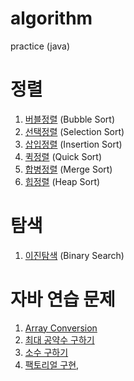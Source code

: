 # algorithm
practice (java)

# 정렬 
1. [버블정렬](testProject/src/_50BubbleSort/Main.java) (Bubble Sort)
2. [선택정렬](testProject/src/_51SelectionSort/Main.java) (Selection Sort)
3. [삽입정렬](testProject/src/_52InsertionSort/Main.java) (Insertion Sort)
4. [퀵정렬](testProject/src/_53QuickSort/Main.java) (Quick Sort)
5. [합병정렬](testProject/src/_54MergeSort/Main.java) (Merge Sort)
6. [힙정렬](testProject/src/_57HeapSort/Main.java) (Heap Sort)

# 탐색
1. [이진탐색](testProject/src/_55BinarySearch/Main.java) (Binary Search)



# 자바 연습 문제 
1. [Array Conversion](testProject/src/_5ConvertAaaA/Main.java) 
2. [최대 공약수 구하기](testProject/src/_6GCD/Main.java)
3. [소수 구하기](testProject/src/_7PrimeNumber/Main.java)
4. [팩토리얼 구현](testProject/src/_8Factorial/Main.java), 
